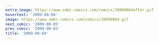 ```yaml
---
extra_image: https://www.smbc-comics.com/comics/20090804after.gif
hovertext: '2009-08-04'
image: https://www.smbc-comics.com/comics/20090804.gif
next_comic: '2009-08-05'
prev_comic: '2009-08-03'
title: '2009-08-04'
---
```


